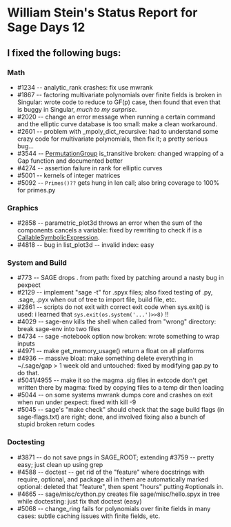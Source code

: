 

# William Stein's Status Report for Sage Days 12


## I fixed the following bugs:


### Math

* #1234 -- analytic_rank crashes: fix use mwrank 
* #1867 -- factoring multivariate polynomials over finite fields is broken in Singular: wrote code to reduce to GF(p) case, then found that even that is buggy in Singular, _much to my surprise_. 
* #2020 -- change an error message when running a certain command and the elliptic curve database is too small: make a clean workaround. 
* #2601 -- problem with _mpoly_dict_recursive: had to understand some crazy code for multivariate polynomials, then fix it; a pretty serious bug... 
* #3544 -- <a href="/PermutationGroup">PermutationGroup</a> is_transitive broken: changed wrapping of a Gap function and documented better 
* #4274 -- assertion failure in rank for elliptic curves 
* #5001 -- kernels of integer matrices 
* #5092 -- `Primes()??` gets hung in len call; also bring coverage to 100% for primes.py 

### Graphics

* #2858 -- parametric_plot3d throws an error when the sum of the components cancels a variable: fixed by rewriting to check if is a <a href="/CallableSymbolicExpression">CallableSymbolicExpression</a>. 
* #4818 -- bug in list_plot3d -- invalid index: easy 

### System and Build

* #773 -- SAGE drops . from path: fixed by patching around a nasty bug in pexpect 
* #2129 -- implement "sage -t" for .spyx files; also fixed testing of .py, .sage, .pyx when out of tree to import file, build file, etc.  
* #2861 -- scripts do not exit with correct exit code when sys.exit() is used: i learned that `sys.exit(os.system('...')>>8)` !! 
* #4029 -- sage-env kills the shell when called from "wrong" directory: break sage-env into two files 
* #4734 -- sage -notebook option now broken: wrote something to wrap inputs 
* #4971 -- make get_memory_usage() return a float on all platforms 
* #4936 -- massive bloat: make something delete everything in ~/.sage/gap > 1 week old and untouched: fixed by modifying gap.py to do that. 
* #5041/4955 -- make it so the magma .sig files in extcode don't get written there by magma: fixed by copying files to a temp dir then loading 
* #5044 -- on some systems mwrank dumps core and crashes on exit when run under pexpect: fixed with kill -9 
* #5045 -- sage's "make check" should check that the sage build flags (in sage-flags.txt) are right; done, and involved fixing also a bunch of stupid broken return codes 

### Doctesting

* #3871 -- do not save pngs in SAGE_ROOT; extending #3759 -- pretty easy; just clean up using grep 
* #4588 -- doctest -- get rid of the "feature" where docstrings with require, optional, and package all in them are automatically marked optional: deleted that "feature", then spent "hours" putting #optionals in. 
* #4665 -- sage/misc/cython.py creates file sage/misc/hello.spyx in tree while doctesting: just fix that doctest (easy) 
* #5068 -- change_ring fails for polynomials over finite fields in many cases: subtle caching issues with finite fields, etc.  